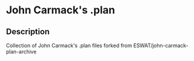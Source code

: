 # John Carmack's .plan
## Description
Collection of John Carmack's .plan files forked from ESWAT/john-carmack-plan-archive